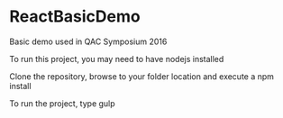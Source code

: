 # ReactBasicDemo
Basic demo used in QAC Symposium 2016

To run this project, you may need to have nodejs installed

Clone the repository, browse to your folder location and execute a npm install

To run the project, type gulp

